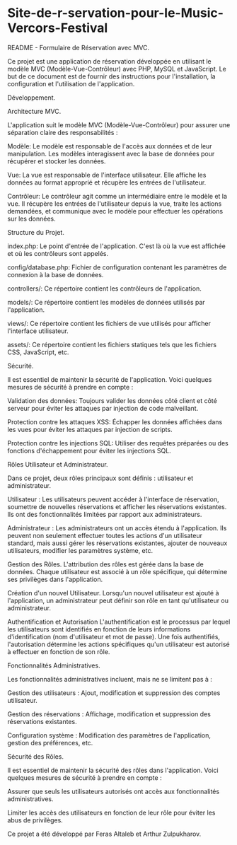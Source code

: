 # Site-de-r-servation-pour-le-Music-Vercors-Festival


README - Formulaire de Réservation avec MVC.

Ce projet est une application de réservation développée en utilisant le modèle MVC (Modèle-Vue-Contrôleur) avec PHP, MySQL et JavaScript. Le but de ce document est de fournir des instructions pour l'installation, la configuration et l'utilisation de l'application.

Développement.

Architecture MVC.

L'application suit le modèle MVC (Modèle-Vue-Contrôleur) pour assurer une séparation claire des responsabilités :

Modèle: Le modèle est responsable de l'accès aux données et de leur manipulation. Les modèles interagissent avec la base de données pour récupérer et stocker les données.

Vue: La vue est responsable de l'interface utilisateur. Elle affiche les données au format approprié et récupère les entrées de l'utilisateur.

Contrôleur: Le contrôleur agit comme un intermédiaire entre le modèle et la vue. Il récupère les entrées de l'utilisateur depuis la vue, traite les actions demandées, et communique avec le modèle pour effectuer les opérations sur les données.


Structure du Projet.

index.php: Le point d'entrée de l'application. C'est là où la vue est affichée et où les contrôleurs sont appelés.

config/database.php: Fichier de configuration contenant les paramètres de connexion à la base de données.

controllers/: Ce répertoire contient les contrôleurs de l'application.

models/: Ce répertoire contient les modèles de données utilisés par l'application.

views/: Ce répertoire contient les fichiers de vue utilisés pour afficher l'interface utilisateur.

assets/: Ce répertoire contient les fichiers statiques tels que les fichiers CSS, JavaScript, etc.


Sécurité.

Il est essentiel de maintenir la sécurité de l'application. Voici quelques mesures de sécurité à prendre en compte :

Validation des données: Toujours valider les données côté client et côté serveur pour éviter les attaques par injection de code malveillant.

Protection contre les attaques XSS: Échapper les données affichées dans les vues pour éviter les attaques par injection de scripts.

Protection contre les injections SQL: Utiliser des requêtes préparées ou des fonctions d'échappement pour éviter les injections SQL.


Rôles Utilisateur et Administrateur.

Dans ce projet, deux rôles principaux sont définis : utilisateur et administrateur.

Utilisateur : Les utilisateurs peuvent accéder à l'interface de réservation, soumettre de nouvelles réservations et afficher les réservations existantes. Ils ont des fonctionnalités limitées par rapport aux administrateurs.

Administrateur : Les administrateurs ont un accès étendu à l'application. Ils peuvent non seulement effectuer toutes les actions d'un utilisateur standard, mais aussi gérer les réservations existantes, ajouter de nouveaux utilisateurs, modifier les paramètres système, etc.

Gestion des Rôles.
L'attribution des rôles est gérée dans la base de données. Chaque utilisateur est associé à un rôle spécifique, qui détermine ses privilèges dans l'application.

Création d'un nouvel Utilisateur.
Lorsqu'un nouvel utilisateur est ajouté à l'application, un administrateur peut définir son rôle en tant qu'utilisateur ou administrateur.

Authentification et Autorisation
L'authentification est le processus par lequel les utilisateurs sont identifiés en fonction de leurs informations d'identification (nom d'utilisateur et mot de passe). Une fois authentifiés, l'autorisation détermine les actions spécifiques qu'un utilisateur est autorisé à effectuer en fonction de son rôle.

Fonctionnalités Administratives.

Les fonctionnalités administratives incluent, mais ne se limitent pas à :

Gestion des utilisateurs : Ajout, modification et suppression des comptes utilisateur.

Gestion des réservations : Affichage, modification et suppression des réservations existantes.

Configuration système : Modification des paramètres de l'application, gestion des préférences, etc.

Sécurité des Rôles.

Il est essentiel de maintenir la sécurité des rôles dans l'application. Voici quelques mesures de sécurité à prendre en compte :

Assurer que seuls les utilisateurs autorisés ont accès aux fonctionnalités administratives.

Limiter les accès des utilisateurs en fonction de leur rôle pour éviter les abus de privilèges.


Ce projet a été développé par Feras Altaleb et Arthur Zulpukharov.